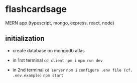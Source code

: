 # flashcardsage

MERN app (typescript, mongo, express, react, node)

## initialization

- create database on mongodb atlas

- in 1rst terminal
`cd client`
`npm i`
`npm run dev`

- in 2nd terminal
`cd server`
`npm i`
`configure .env file (cf. .env.example)`
`npm start`